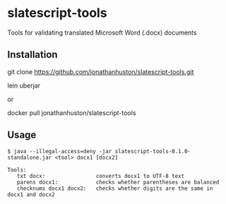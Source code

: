 # slatescript-tools

Tools for validating translated Microsoft Word (.docx) documents

## Installation

git clone https://github.com/jonathanhuston/slatescript-tools.git

lein uberjar

or

docker pull jonathanhuston/slatescript-tools

## Usage

    $ java --illegal-access=deny -jar slatescript-tools-0.1.0-standalone.jar <tool> docx1 [docx2]
    
    Tools:
       txt docx:                converts docx1 to UTF-8 text
       parens docx1:            checks whether parentheses are balanced
       checknums docx1 docx2:   checks whether digits are the same in docx1 and docx2
